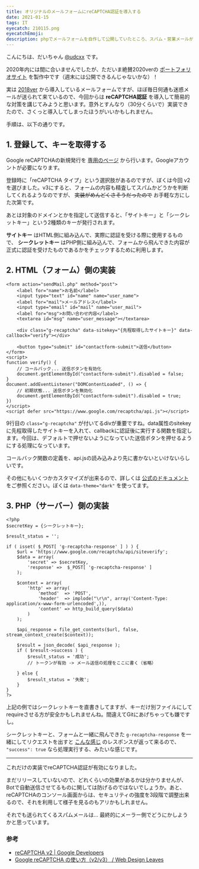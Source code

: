 ```yaml
---
title: オリジナルのメールフォームにreCAPTCHA認証を導入する
date: 2021-01-15
tags: IT
eyecatch: 210115.png
eyecatchEmoji:
description: phpでメールフォームを自作して公開していたところ、スパム・営業メールがたくさん来たのでreCAPTCHA認証を導入してみました。
---
```


こんにちは、だいちゃん [@udcxx](https://twitter.com/udc_xx) です。

2020年内には間に合いませんでしたが、ただいま絶賛2020verの [ポートフォリオサイト](https://udcxx.me/) を製作中です（週末には公開できるんじゃないかな）！

実は [2018ver](https://udcxx.github.io/portfolio/old/2018/) から導入しているメールフォームですが、ほぼ毎日何通も迷惑メールが送られて来ているので、今回からは **reCAPTCHA認証** を導入して簡易的な対策を講じてみようと思います。意外とすんなり（30分くらいで）実装できたので、さくっと導入してしまったほうがいいかもしれません。

手順は、以下の通りです。

## 1. 登録して、キーを取得する

Google reCAPTCHAの新規発行を [専用のページ](https://www.google.com/recaptcha/admin/create) から行います。Googleアカウントが必要になります。

登録時に「reCAPTCHA タイプ」という選択肢があるのですが、ぼくは今回 v2 を選びました。v3にすると、フォームの内容も精査してスパムかどうかを判断してくれるようなのですが、 ~~実装がめんどくさそうだったので~~ お手軽な方にした次第です。

あとは対象のドメインとかを指定して送信すると、「サイトキー」と「シークレットキー」という2種類のキーが発行されます。

**サイトキー** はHTML側に組み込んで、実際に認証を受ける際に使用するもので、 **シークレットキー** はPHP側に組み込んで、フォームから飛んできた内容が正式に認証を受けたものであるかをチェックするために利用します。


## 2. HTML（フォーム）側の実装

```
<form action="sendMail.php" method="post">
	<label for="name">お名前</label>
	<input type="text" id="name" name="user_name">
	<label for="mail">メールアドレス</label>
	<input type="email" id="mail" name="user_mail">
	<label for="msg">お問い合わせ内容</label>
	<textarea id="msg" name="user_message"></textarea>

	<div class="g-recaptcha" data-sitekey="{先程取得したサイトキー}" data-callback="verify"></div>

	<button type="submit" id="contactform-submit">送信</button>
</form>
<script>
function verify() {
	// コールバック... 送信ボタンを有効化
	document.getElementById("contactform-submit").disabled = false;
}
document.addEventListener("DOMContentLoaded", () => {
	// 初期状態... 送信ボタンを無効化
	document.getElementById("contactform-submit").disabled = true;
})
</script>
<script defer src="https://www.google.com/recaptcha/api.js"></script>
```

9行目の `class="g-recaptcha"` が付いてるdivが重要ですね。data属性のsitekeyに先程取得したサイトキーを入れて、callbackに認証後に実行する関数を指定します。今回は、デフォルトで押せないようになっていた送信ボタンを押せるようにする処理になっています。

コールバック関数の定義を、api.jsの読み込みより先に書かないといけないらしいです。

その他にもいくつかカスタマイズが出来るので、詳しくは [公式のドキュメント](https://developers.google.com/recaptcha/docs/display#render_param) をご参照ください。ぼくは `data-theme="dark"` を使ってます。


## 3. PHP（サーバー）側の実装

```
<?php
$secretKey = {シークレットキー};

$result_status = '';

if ( isset( $_POST[ 'g-recaptcha-response' ] ) ) {
	$url = 'https://www.google.com/recaptcha/api/siteverify';
	$data = array(
		'secret' => $secretKey,
		'response' =>  $_POST[ 'g-recaptcha-response' ]
	);

	$context = array(
		'http' => array(
			'method'  => 'POST',
			'header'  => implode("\r\n", array('Content-Type: application/x-www-form-urlencoded',)),
			'content' => http_build_query($data)
		)
	);

	$api_response = file_get_contents($url, false, stream_context_create($context));

	$result = json_decode( $api_response );
	if ( $result->success ) {
		$result_status = '成功';
		// トークンが有効 -> メール送信の処理をここに書く（省略）

	} else {
		$result_status = '失敗';
	}
}
?>
```

上記の例ではシークレットキーを直書きしてますが、キーだけ別ファイルにしてrequireさせる方が安全かもしれませんね。間違えてGitにあげちゃっても嫌ですし。

シークレットキーと、フォームと一緒に飛んできた `g-recaptcha-response` を一緒にしてリクエストを出すと [こんな感じ](https://developers.google.com/recaptcha/docs/verify#api-response) のレスポンスが返って来るので、 `"success": true` なら処理実行する、みたいな感じです。

-----

これだけの実装でreCAPTCHA認証が有効になりました。

まだリリースしていないので、どれくらいの効果があるかは分かりませんが、Botで自動送信させてるものに関しては防げるのではないでしょうか。あと、reCAPTCHAのコンソール画面からは、セキュリティの強度を3段階で調整出来るので、それを利用して様子を見るのもアリかもしれません。

それでも送られてくるスパムメールは... 最終的にメーラー側でどうにかしようかと思っています。


### 参考

* [reCAPTCHA v2 | Google Developers](https://developers.google.com/recaptcha/docs/display)
* [Google reCAPTCHA の使い方（v2/v3） / Web Design Leaves](https://www.webdesignleaves.com/pr/plugins/google_recaptcha.php)
